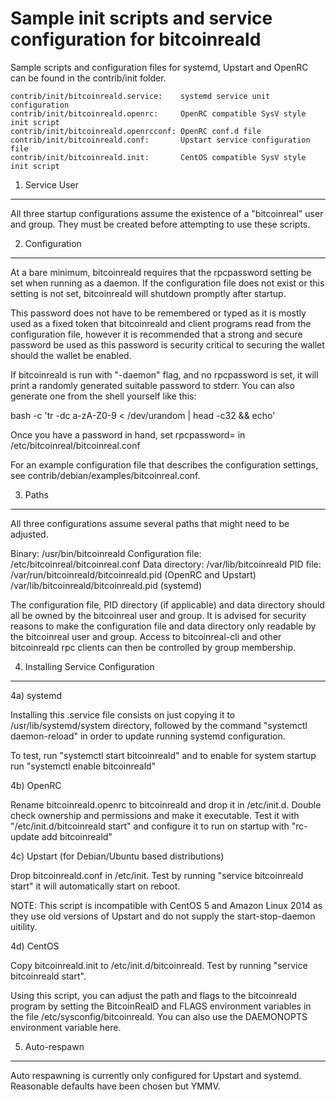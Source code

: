 Sample init scripts and service configuration for bitcoinreald
==========================================================

Sample scripts and configuration files for systemd, Upstart and OpenRC
can be found in the contrib/init folder.

    contrib/init/bitcoinreald.service:    systemd service unit configuration
    contrib/init/bitcoinreald.openrc:     OpenRC compatible SysV style init script
    contrib/init/bitcoinreald.openrcconf: OpenRC conf.d file
    contrib/init/bitcoinreald.conf:       Upstart service configuration file
    contrib/init/bitcoinreald.init:       CentOS compatible SysV style init script

1. Service User
---------------------------------

All three startup configurations assume the existence of a "bitcoinreal" user
and group.  They must be created before attempting to use these scripts.

2. Configuration
---------------------------------

At a bare minimum, bitcoinreald requires that the rpcpassword setting be set
when running as a daemon.  If the configuration file does not exist or this
setting is not set, bitcoinreald will shutdown promptly after startup.

This password does not have to be remembered or typed as it is mostly used
as a fixed token that bitcoinreald and client programs read from the configuration
file, however it is recommended that a strong and secure password be used
as this password is security critical to securing the wallet should the
wallet be enabled.

If bitcoinreald is run with "-daemon" flag, and no rpcpassword is set, it will
print a randomly generated suitable password to stderr.  You can also
generate one from the shell yourself like this:

bash -c 'tr -dc a-zA-Z0-9 < /dev/urandom | head -c32 && echo'

Once you have a password in hand, set rpcpassword= in /etc/bitcoinreal/bitcoinreal.conf

For an example configuration file that describes the configuration settings,
see contrib/debian/examples/bitcoinreal.conf.

3. Paths
---------------------------------

All three configurations assume several paths that might need to be adjusted.

Binary:              /usr/bin/bitcoinreald
Configuration file:  /etc/bitcoinreal/bitcoinreal.conf
Data directory:      /var/lib/bitcoinreald
PID file:            /var/run/bitcoinreald/bitcoinreald.pid (OpenRC and Upstart)
                     /var/lib/bitcoinreald/bitcoinreald.pid (systemd)

The configuration file, PID directory (if applicable) and data directory
should all be owned by the bitcoinreal user and group.  It is advised for security
reasons to make the configuration file and data directory only readable by the
bitcoinreal user and group.  Access to bitcoinreal-cli and other bitcoinreald rpc clients
can then be controlled by group membership.

4. Installing Service Configuration
-----------------------------------

4a) systemd

Installing this .service file consists on just copying it to
/usr/lib/systemd/system directory, followed by the command
"systemctl daemon-reload" in order to update running systemd configuration.

To test, run "systemctl start bitcoinreald" and to enable for system startup run
"systemctl enable bitcoinreald"

4b) OpenRC

Rename bitcoinreald.openrc to bitcoinreald and drop it in /etc/init.d.  Double
check ownership and permissions and make it executable.  Test it with
"/etc/init.d/bitcoinreald start" and configure it to run on startup with
"rc-update add bitcoinreald"

4c) Upstart (for Debian/Ubuntu based distributions)

Drop bitcoinreald.conf in /etc/init.  Test by running "service bitcoinreald start"
it will automatically start on reboot.

NOTE: This script is incompatible with CentOS 5 and Amazon Linux 2014 as they
use old versions of Upstart and do not supply the start-stop-daemon uitility.

4d) CentOS

Copy bitcoinreald.init to /etc/init.d/bitcoinreald. Test by running "service bitcoinreald start".

Using this script, you can adjust the path and flags to the bitcoinreald program by
setting the BitcoinRealD and FLAGS environment variables in the file
/etc/sysconfig/bitcoinreald. You can also use the DAEMONOPTS environment variable here.

5. Auto-respawn
-----------------------------------

Auto respawning is currently only configured for Upstart and systemd.
Reasonable defaults have been chosen but YMMV.
